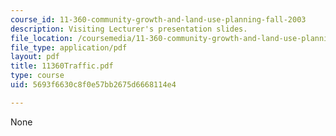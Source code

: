 ```yaml
---
course_id: 11-360-community-growth-and-land-use-planning-fall-2003
description: Visiting Lecturer's presentation slides.
file_location: /coursemedia/11-360-community-growth-and-land-use-planning-fall-2003/5693f6630c8f0e57bb2675d6668114e4_11360Traffic.pdf
file_type: application/pdf
layout: pdf
title: 11360Traffic.pdf
type: course
uid: 5693f6630c8f0e57bb2675d6668114e4

---
```

None